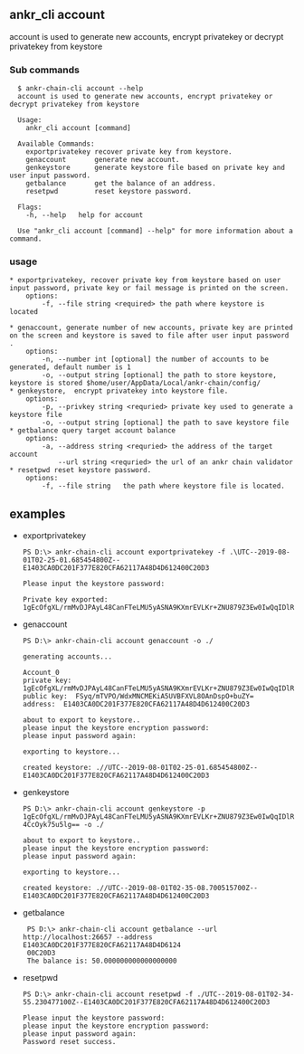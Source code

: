 ## ankr_cli account

account is used to generate new accounts, encrypt privatekey or decrypt privatekey from keystore

### Sub commands

```
  $ ankr-chain-cli account --help
  account is used to generate new accounts, encrypt privatekey or decrypt privatekey from keystore
  
  Usage:
    ankr_cli account [command]
  
  Available Commands:
    exportprivatekey recover private key from keystore.
    genaccount       generate new account.
    genkeystore      generate keystore file based on private key and user input password.
    getbalance       get the balance of an address.
    resetpwd         reset keystore password.
  
  Flags:
    -h, --help   help for account
  
  Use "ankr_cli account [command] --help" for more information about a command.
```

### usage
    * exportprivatekey, recover private key from keystore based on user input password, private key or fail message is printed on the screen.  
        options: 
            -f, --file string <required> the path where keystore is located
            
    * genaccount, generate number of new accounts, private key are printed on the screen and keystore is saved to file after user input password .   
        options:
            -n, --number int [optional] the number of accounts to be generated, default number is 1
            -o, --output string [optional] the path to store keystore, keystore is stored $home/user/AppData/Local/ankr-chain/config/
    * genkeystore,  encrypt privatekey into keystore file.    
        options:
            -p, --privkey string <requried> private key used to generate a keystore file
            -o, --output string [optional] the path to save keystore file
    * getbalance query target account balance    
        options:
            -a, --address string <requried> the address of the target account
                --url string <requried> the url of an ankr chain validator     
    * resetpwd reset keystore password.    
        options:
            -f, --file string   the path where keystore file is located.      

## examples  
+ exportprivatekey     
    ``` 
    PS D:\> ankr-chain-cli account exportprivatekey -f .\UTC--2019-08-01T02-25-01.685454800Z--E1403CA0DC201F377E820CFA62117A48D4D612400C20D3
    
    Please input the keystore password:
    
    Private key exported: 1gEcOfgXL/rmMvDJPAyL48CanFTeLMU5yASNA9KXmrEVLKr+ZNU879Z3Ew0IwQqIDlRUEVdUvw4CcOyk75u5lg==
    ```
+ genaccount     
    ```
    PS D:\> ankr-chain-cli account genaccount -o ./
    
    generating accounts...
    
    Account_0
    private key:  1gEcOfgXL/rmMvDJPAyL48CanFTeLMU5yASNA9KXmrEVLKr+ZNU879Z3Ew0IwQqIDlRUEVdUvw4CcOyk75u5lg==
    public key:  FSyq/mTVPO/WdxMNCMEKiA5UVBFXVL8OAnDspO+buZY=
    address:  E1403CA0DC201F377E820CFA62117A48D4D612400C20D3
    
    about to export to keystore..
    please input the keystore encryption password:
    please input password again:
    
    exporting to keystore...
    
    created keystore: .//UTC--2019-08-01T02-25-01.685454800Z--E1403CA0DC201F377E820CFA62117A48D4D612400C20D3
     ```    
+ genkeystore     
    ``` 
    PS D:\> ankr-chain-cli account genkeystore -p 1gEcOfgXL/rmMvDJPAyL48CanFTeLMU5yASNA9KXmrEVLKr+ZNU879Z3Ew0IwQqIDlRUEVdUvw
    4CcOyk75u5lg== -o ./
    
    about to export to keystore..
    please input the keystore encryption password:
    please input password again:
    
    exporting to keystore...
    
    created keystore: .//UTC--2019-08-01T02-35-08.700515700Z--E1403CA0DC201F377E820CFA62117A48D4D612400C20D3
    ```   
+ getbalance    
    ```
     PS D:\> ankr-chain-cli account getbalance --url http://localhost:26657 --address E1403CA0DC201F377E820CFA62117A48D4D6124
     00C20D3
     The balance is: 50.000000000000000000
    ```    
+ resetpwd    
    ```
    PS D:\> ankr-chain-cli account resetpwd -f ./UTC--2019-08-01T02-34-55.230477100Z--E1403CA0DC201F377E820CFA62117A48D4D612400C20D3
    
    Please input the keystore password:
    please input the keystore encryption password:
    please input password again:
    Password reset success.
    ```    
    
